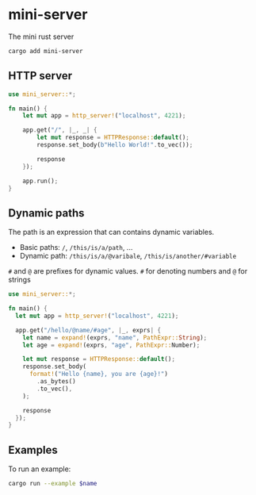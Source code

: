 # mini-server

The mini rust server

```bash
cargo add mini-server
```

## HTTP server

```rust
use mini_server::*;

fn main() {
    let mut app = http_server!("localhost", 4221);

    app.get("/", |_, _| {
        let mut response = HTTPResponse::default();
        response.set_body(b"Hello World!".to_vec());

        response
    });

    app.run();
}
```

## Dynamic paths

The path is an expression that can contains dynamic variables.

- Basic paths: `/`, `/this/is/a/path`, ...
- Dynamic path: `/this/is/a/@varibale`, `/this/is/another/#variable`

`#` and `@` are prefixes for dynamic values. `#` for denoting numbers
and `@` for strings

```rust
use mini_server::*;

fn main() {
  let mut app = http_server!("localhost", 4221);

  app.get("/hello/@name/#age", |_, exprs| {
    let name = expand!(exprs, "name", PathExpr::String);
    let age = expand!(exprs, "age", PathExpr::Number);

    let mut response = HTTPResponse::default();
    response.set_body(
      format!("Hello {name}, you are {age}!")
        .as_bytes()
        .to_vec(),
    );

    response
  });
}
```

## Examples

To run an example:

```bash
cargo run --example $name

```
